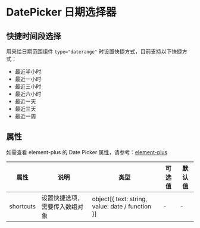 # DatePicker 日期选择器

## 快捷时间段选择
用来给日期范围组件 `type="daterange"` 时设置快捷方式，目前支持以下快捷方式：
* 最近半小时
* 最近一小时
* 最近三小时
* 最近六小时
* 最近一天
* 最近三天
* 最近一周

<ai-demo
    demo-height="160px"
    source-code="element-plus:::data-picker/data-picker-shortcuts"
/>

## 属性

如需查看 element-plus 的 Date Picker 属性，请参考：[element-plus](https://element-plus.org/zh-CN/component/date-picker.html#%E5%B1%9E%E6%80%A7)

| 属性                      | 说明                                                     | 类型           | 可选值     | 默认值         |
| ------------------------ | -------------------------------------------------------- | ------------- | --------- | ------------- |
| shortcuts                | 设置快捷选项，需要传入数组对象                                | object[{ text: string, value: date / function }]         | -           | -           |
